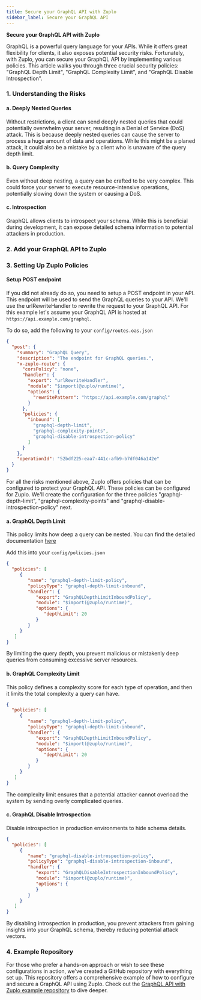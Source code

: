 ```yaml
---
title: Secure your GraphQL API with Zuplo
sidebar_label: Secure your GraphQL API
---
```


**Secure your GraphQL API with Zuplo**

GraphQL is a powerful query language for your APIs. While it offers great flexibility for clients, it also exposes potential security risks. Fortunately, with Zuplo, you can secure your GraphQL API by implementing various policies. This article walks you through three crucial security policies: "GraphQL Depth Limit", "GraphQL Complexity Limit", and "GraphQL Disable Introspection".

### 1. Understanding the Risks

#### a. Deeply Nested Queries

Without restrictions, a client can send deeply nested queries that could potentially overwhelm your server, resulting in a Denial of Service (DoS) attack. This is because deeply nested queries can cause the server to process a huge amount of data and operations. While this might be a planed attack, it could also be a mistake by a client who is unaware of the query depth limit.

#### b. Query Complexity

Even without deep nesting, a query can be crafted to be very complex. This could force your server to execute resource-intensive operations, potentially slowing down the system or causing a DoS.

#### c. Introspection

GraphQL allows clients to introspect your schema. While this is beneficial during development, it can expose detailed schema information to potential attackers in production.

### 2. Add your GraphQL API to Zuplo




### 3. Setting Up Zuplo Policies

#### Setup POST endpoint
If you did not already do so, you need to setup a POST endpoint in your API. This endpoint will be used to send the GraphQL queries to your API. We'll use the urlRewriteHandler to rewrite the request to your GraphQL API.
For this example let's assume your GraphQL API is hosted at `https://api.example.com/graphql`.

To do so, add the following to your `config/routes.oas.json`

```json
{
  "post": {
    "summary": "GraphQL Query",
    "description": "The endpoint for GraphQL queries.",
    "x-zuplo-route": {
      "corsPolicy": "none",
      "handler": {
        "export": "urlRewriteHandler",
        "module": "$import(@zuplo/runtime)",
        "options": {
          "rewritePattern": "https://api.example.com/graphql"
        }
      },
      "policies": {
        "inbound": [
          "graphql-depth-limit",
          "graphql-complexity-points",
          "graphql-disable-introspection-policy"
        ]
      }
    },
    "operationId": "52bdf225-eaa7-441c-afb9-b7df046a142e"
  }
}
```

For all the risks mentioned above, Zuplo offers policies that can be configured to protect your GraphQL API. These policies can be configured for Zuplo.
We'll create the configuration for the three policies "graphql-depth-limit", "graphql-complexity-points" and "graphql-disable-introspection-policy" next.

#### a. GraphQL Depth Limit

This policy limits how deep a query can be nested. You can find the detailed documentation [here](/docs/policies/graphql-depth-limit-inbound)

Add this into your `config/policies.json`

```json
{
  "policies": [
     {
        "name": "graphql-depth-limit-policy",
        "policyType": "graphql-depth-limit-inbound",
        "handler": {
           "export": "GraphQLDepthLimitInboundPolicy",
           "module": "$import(@zuplo/runtime)",
           "options": {
              "depthLimit": 20
           }
        }
     }
   ]
}
```

By limiting the query depth, you prevent malicious or mistakenly deep queries from consuming excessive server resources.

#### b. GraphQL Complexity Limit

This policy defines a complexity score for each type of operation, and then it limits the total complexity a query can have.

```json
{
  "policies": [
     {
        "name": "graphql-depth-limit-policy",
        "policyType": "graphql-depth-limit-inbound",
        "handler": {
           "export": "GraphQLDepthLimitInboundPolicy",
           "module": "$import(@zuplo/runtime)",
           "options": {
              "depthLimit": 20
           }
        }
     }
   ]
}
```

The complexity limit ensures that a potential attacker cannot overload the system by sending overly complicated queries.

#### c. GraphQL Disable Introspection

Disable introspection in production environments to hide schema details.

```json
{
  "policies": [
     {
        "name": "graphql-disable-introspection-policy",
        "policyType": "graphql-disable-introspection-inbound",
        "handler": {
           "export": "GraphQLDisableIntrospectionInboundPolicy",
           "module": "$import(@zuplo/runtime)",
           "options": {
           }
        }
     }
   ]
}
```
By disabling introspection in production, you prevent attackers from gaining insights into your GraphQL schema, thereby reducing potential attack vectors.

### 4. Example Repository

For those who prefer a hands-on approach or wish to see these configurations in action, we've created a GitHub repository with everything set up. This repository offers a comprehensive example of how to configure and secure a GraphQL API using Zuplo. Check out the [GraphQL API with Zuplo example repository](https://github.com/example/Zuplo-GraphQL-Security) to dive deeper.


